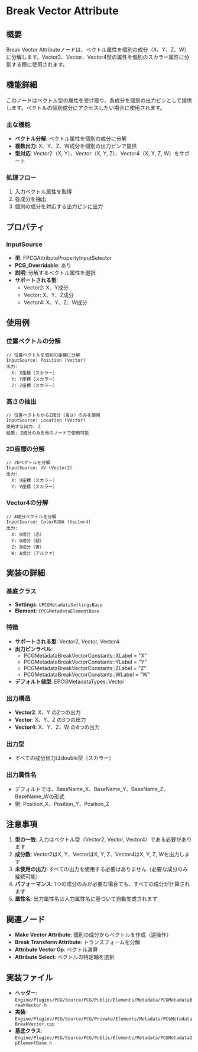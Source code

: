 # Break Vector Attribute

## 概要
Break Vector Attributeノードは、ベクトル属性を個別の成分（X、Y、Z、W）に分解します。Vector2、Vector、Vector4型の属性を個別のスカラー属性に分割する際に使用されます。

## 機能詳細
このノードはベクトル型の属性を受け取り、各成分を個別の出力ピンとして提供します。ベクトルの個別成分にアクセスしたい場合に使用されます。

### 主な機能
- **ベクトル分解**: ベクトル属性を個別の成分に分解
- **複数出力**: X、Y、Z、W成分を個別の出力ピンで提供
- **型対応**: Vector2（X, Y）、Vector（X, Y, Z）、Vector4（X, Y, Z, W）をサポート

### 処理フロー
1. 入力ベクトル属性を取得
2. 各成分を抽出
3. 個別の成分を対応する出力ピンに出力

## プロパティ

### InputSource
- **型**: FPCGAttributePropertyInputSelector
- **PCG_Overridable**: あり
- **説明**: 分解するベクトル属性を選択
- **サポートされる型**:
  - Vector2: X、Y成分
  - Vector: X、Y、Z成分
  - Vector4: X、Y、Z、W成分

## 使用例

### 位置ベクトルの分解
```
// 位置ベクトルを個別の座標に分解
InputSource: Position (Vector)
出力:
  X: X座標（スカラー）
  Y: Y座標（スカラー）
  Z: Z座標（スカラー）
```

### 高さの抽出
```
// 位置ベクトルからZ成分（高さ）のみを使用
InputSource: Location (Vector)
使用する出力: Z
結果: Z成分のみを他のノードで使用可能
```

### 2D座標の分解
```
// 2Dベクトルを分解
InputSource: UV (Vector2)
出力:
  X: U座標（スカラー）
  Y: V座標（スカラー）
```

### Vector4の分解
```
// 4成分ベクトルを分解
InputSource: ColorRGBA (Vector4)
出力:
  X: R成分（赤）
  Y: G成分（緑）
  Z: B成分（青）
  W: A成分（アルファ）
```

## 実装の詳細

### 基底クラス
- **Settings**: `UPCGMetadataSettingsBase`
- **Element**: `FPCGMetadataElementBase`

### 特徴
- **サポートされる型**: Vector2, Vector, Vector4
- **出力ピンラベル**:
  - PCGMetadataBreakVectorConstants::XLabel = "X"
  - PCGMetadataBreakVectorConstants::YLabel = "Y"
  - PCGMetadataBreakVectorConstants::ZLabel = "Z"
  - PCGMetadataBreakVectorConstants::WLabel = "W"
- **デフォルト値型**: EPCGMetadataTypes::Vector

### 出力構造
- **Vector2**: X、Y の2つの出力
- **Vector**: X、Y、Z の3つの出力
- **Vector4**: X、Y、Z、W の4つの出力

### 出力型
- すべての成分出力はdouble型（スカラー）

### 出力属性名
- デフォルトでは、BaseName_X、BaseName_Y、BaseName_Z、BaseName_Wの形式
- 例: Position_X、Position_Y、Position_Z

## 注意事項

1. **型の一致**: 入力はベクトル型（Vector2, Vector, Vector4）である必要があります
2. **成分数**: Vector2はX, Y、VectorはX, Y, Z、Vector4はX, Y, Z, Wを出力します
3. **未使用の出力**: すべての出力を使用する必要はありません（必要な成分のみ接続可能）
4. **パフォーマンス**: 1つの成分のみが必要な場合でも、すべての成分が計算されます
5. **属性名**: 出力属性名は入力属性名に基づいて自動生成されます

## 関連ノード
- **Make Vector Attribute**: 個別の成分からベクトルを作成（逆操作）
- **Break Transform Attribute**: トランスフォームを分解
- **Attribute Vector Op**: ベクトル演算
- **Attribute Select**: ベクトルの特定軸を選択

## 実装ファイル
- **ヘッダー**: `Engine/Plugins/PCG/Source/PCG/Public/Elements/Metadata/PCGMetadataBreakVector.h`
- **実装**: `Engine/Plugins/PCG/Source/PCG/Private/Elements/Metadata/PCGMetadataBreakVector.cpp`
- **基底クラス**: `Engine/Plugins/PCG/Source/PCG/Public/Elements/Metadata/PCGMetadataOpElementBase.h`
